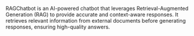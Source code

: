 
RAGChatbot is an AI-powered chatbot that leverages Retrieval-Augmented Generation (RAG) to provide accurate and context-aware responses. It retrieves relevant information from external documents before generating responses, ensuring high-quality answers.
